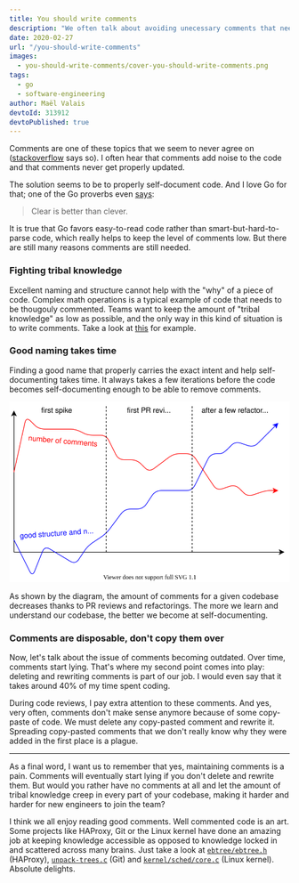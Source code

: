 ```yaml
---
title: You should write comments
description: "We often talk about avoiding unecessary comments that needlessly paraphrase what the code does. In this article, I gathered some thoughts about why writing comments is as important as writing the code itself."
date: 2020-02-27
url: "/you-should-write-comments"
images:
  - you-should-write-comments/cover-you-should-write-comments.png
tags:
  - go
  - software-engineering
author: Maël Valais
devtoId: 313912
devtoPublished: true
---
```


<!--

Examples: https://github.com/jetstack/cert-manager/pull/3795/files#r600322397

-->

Comments are one of these topics that we seem to never agree on ([stackoverflow](https://softwareengineering.stackexchange.com/questions/1/comments-are-a-code-smell) says so). I often hear that comments add noise to the code and that comments never get properly updated.

The solution seems to be to properly self-document code. And I love Go for that; one of the Go proverbs even [says](https://go-proverbs.github.io/):

> Clear is better than clever.

It is true that Go favors easy-to-read code rather than smart-but-hard-to-parse code, which really helps to keep the level of comments low. But there are still many reasons comments are still needed.

### Fighting tribal knowledge

Excellent naming and structure cannot help with the "why" of a piece of code. Complex math operations is a typical example of code that needs to be thougouly commented. Teams want to keep the amount of "tribal knowledge" as low as possible, and the only way in this kind of situation is to write comments. Take a look at [this](https://github.com/haproxy/haproxy/blob/530408f976e5fe2f2f2b4b733b39da36770b566f/include/proto/freq_ctr.h#L138-L248) for example.

### Good naming takes time

Finding a good name that properly carries the exact intent and help self-documenting takes time. It always takes a few iterations before the code becomes self-documenting enough to be able to remove comments.

![Number of comments lowers with time](chart-comments-over-time.svg)

As shown by the diagram, the amount of comments for a given codebase decreases thanks to PR reviews and refactorings. The more we learn and understand our codebase, the better we become at self-documenting.

### Comments are disposable, don't copy them over

Now, let's talk about the issue of comments becoming outdated. Over time, comments start lying. That's where my second point comes into play: deleting and rewriting comments is part of our job. I would even say that it takes around 40% of my time spent coding.

During code reviews, I pay extra attention to these comments. And yes, very often, comments don't make sense anymore because of some copy-paste of code. We must delete any copy-pasted comment and rewrite it. Spreading copy-pasted comments that we don't really know why they were added in the first place is a plague.

---

As a final word, I want us to remember that yes, maintaining comments is a pain. Comments will eventually start lying if you don't delete and rewrite them. But would you rather have no comments at all and let the amount of tribal knowledge creep in every part of your codebase, making it harder and harder for new engineers to join the team?

I think we all enjoy reading good comments. Well commented code is an art. Some projects like HAProxy, Git or the Linux kernel have done an amazing job at keeping knowledge accessible as opposed to knowledge locked in and scattered across many brains. Just take a look at [`ebtree/ebtree.h`](https://github.com/haproxy/haproxy/blob/530408f976e5fe2f2f2b4b733b39da36770b566f/ebtree/ebtree.h#L23) (HAProxy), [`unpack-trees.c`](https://github.com/git/git/blob/2d2118b814c11f509e1aa76cb07110f7231668dc/unpack-trees.c#L821-L836) (Git) and [`kernel/sched/core.c`](https://github.com/torvalds/linux/blob/bfdc6d91a25f4545bcd1b12e3219af4838142ef1/kernel/sched/core.c#L157-L171) (Linux kernel). Absolute delights.

<!--
Join the discussion on Twitter:

{{< twitter 1233140530017644544 >}}
\-->
